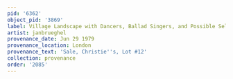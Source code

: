 ```yaml
---
pid: '6362'
object_pid: '3869'
label: Village Landscape with Dancers, Ballad Singers, and Possible Self Portrait
artist: janbrueghel
provenance_date: Jun 29 1979
provenance_location: London
provenance_text: 'Sale, Christie''s, Lot #12'
collection: provenance
order: '2085'
---
```

